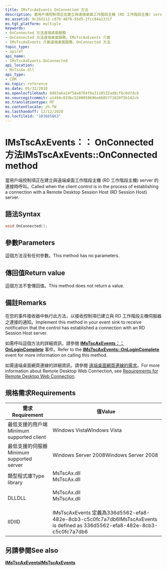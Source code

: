```yaml
---
title: IMsTscAxEvents OnConnected 方法
description: 當用戶端控制項正在建立與遠端桌面工作階段主機 (RD 工作階段主機) server 的連接時呼叫。
ms.assetid: 9c26d112-c070-4870-93d5-2fcc84a1331f
ms.tgt_platform: multiple
keywords:
- OnConnected 方法遠端桌面服務
- OnConnected 方法遠端桌面服務，IMsTscAxEvents 介面
- IMsTscAxEvents 介面遠端桌面服務，OnConnected 方法
topic_type:
- apiref
api_name:
- IMsTscAxEvents.OnConnected
api_location:
- MsTscAx.dll
api_type:
- COM
ms.topic: reference
ms.date: 05/31/2018
ms.openlocfilehash: 0d83a6a14f58a0704f0a3110532ad8cf8c0d7dc8
ms.sourcegitcommit: a1494c819bc5200050696e66057f1020f5b142cb
ms.translationtype: MT
ms.contentlocale: zh-TW
ms.lasthandoff: 12/12/2020
ms.locfileid: "103685863"
---
```

# <a name="imstscaxeventsonconnected-method"></a><span data-ttu-id="0374f-106">IMsTscAxEvents：： OnConnected 方法</span><span class="sxs-lookup"><span data-stu-id="0374f-106">IMsTscAxEvents::OnConnected method</span></span>

<span data-ttu-id="0374f-107">當用戶端控制項正在建立與遠端桌面工作階段主機 (RD 工作階段主機) server 的連接時呼叫。</span><span class="sxs-lookup"><span data-stu-id="0374f-107">Called when the client control is in the process of establishing a connection with a Remote Desktop Session Host (RD Session Host) server.</span></span>

## <a name="syntax"></a><span data-ttu-id="0374f-108">語法</span><span class="sxs-lookup"><span data-stu-id="0374f-108">Syntax</span></span>


```C++
void OnConnected();
```



## <a name="parameters"></a><span data-ttu-id="0374f-109">參數</span><span class="sxs-lookup"><span data-stu-id="0374f-109">Parameters</span></span>

<span data-ttu-id="0374f-110">這個方法沒有任何參數。</span><span class="sxs-lookup"><span data-stu-id="0374f-110">This method has no parameters.</span></span>

## <a name="return-value"></a><span data-ttu-id="0374f-111">傳回值</span><span class="sxs-lookup"><span data-stu-id="0374f-111">Return value</span></span>

<span data-ttu-id="0374f-112">這個方法不會傳回值。</span><span class="sxs-lookup"><span data-stu-id="0374f-112">This method does not return a value.</span></span>

## <a name="remarks"></a><span data-ttu-id="0374f-113">備註</span><span class="sxs-lookup"><span data-stu-id="0374f-113">Remarks</span></span>

<span data-ttu-id="0374f-114">在您的事件接收器中執行此方法，以接收控制項已建立與 RD 工作階段主機伺服器之連接的通知。</span><span class="sxs-lookup"><span data-stu-id="0374f-114">Implement this method in your event sink to receive notification that the control has established a connection with an RD Session Host server.</span></span>

<span data-ttu-id="0374f-115">如需呼叫這個方法的詳細資訊，請參閱 [**IMsTscAxEvents：： OnLoginComplete**](imstscaxevents-onlogincomplete.md) 事件。</span><span class="sxs-lookup"><span data-stu-id="0374f-115">Refer to the [**IMsTscAxEvents::OnLoginComplete**](imstscaxevents-onlogincomplete.md) event for more information on calling this method.</span></span>

<span data-ttu-id="0374f-116">如需遠端桌面網頁連線的詳細資訊，請參閱 [遠端桌面網頁連線的需求](requirements-for-remote-desktop-web-connection.md)。</span><span class="sxs-lookup"><span data-stu-id="0374f-116">For more information about Remote Desktop Web Connection, see [Requirements for Remote Desktop Web Connection](requirements-for-remote-desktop-web-connection.md).</span></span>

## <a name="requirements"></a><span data-ttu-id="0374f-117">規格需求</span><span class="sxs-lookup"><span data-stu-id="0374f-117">Requirements</span></span>



| <span data-ttu-id="0374f-118">需求</span><span class="sxs-lookup"><span data-stu-id="0374f-118">Requirement</span></span> | <span data-ttu-id="0374f-119">值</span><span class="sxs-lookup"><span data-stu-id="0374f-119">Value</span></span> |
|-------------------------------------|----------------------------------------------------------------------------------------|
| <span data-ttu-id="0374f-120">最低支援的用戶端</span><span class="sxs-lookup"><span data-stu-id="0374f-120">Minimum supported client</span></span><br/> | <span data-ttu-id="0374f-121">Windows Vista</span><span class="sxs-lookup"><span data-stu-id="0374f-121">Windows Vista</span></span><br/>                                                               |
| <span data-ttu-id="0374f-122">最低支援的伺服器</span><span class="sxs-lookup"><span data-stu-id="0374f-122">Minimum supported server</span></span><br/> | <span data-ttu-id="0374f-123">Windows Server 2008</span><span class="sxs-lookup"><span data-stu-id="0374f-123">Windows Server 2008</span></span><br/>                                                         |
| <span data-ttu-id="0374f-124">類型程式庫</span><span class="sxs-lookup"><span data-stu-id="0374f-124">Type library</span></span><br/>             | <dl> <span data-ttu-id="0374f-125"><dt>MsTscAx.dll</dt></span><span class="sxs-lookup"><span data-stu-id="0374f-125"><dt>MsTscAx.dll</dt></span></span> </dl> |
| <span data-ttu-id="0374f-126">DLL</span><span class="sxs-lookup"><span data-stu-id="0374f-126">DLL</span></span><br/>                      | <dl> <span data-ttu-id="0374f-127"><dt>MsTscAx.dll</dt></span><span class="sxs-lookup"><span data-stu-id="0374f-127"><dt>MsTscAx.dll</dt></span></span> </dl> |
| <span data-ttu-id="0374f-128">IID</span><span class="sxs-lookup"><span data-stu-id="0374f-128">IID</span></span><br/>                      | <span data-ttu-id="0374f-129">IMsTscAxEvents 定義為336d5562-efa8-482e-8cb3-c5c0fc7a7db6</span><span class="sxs-lookup"><span data-stu-id="0374f-129">IMsTscAxEvents is defined as 336d5562-efa8-482e-8cb3-c5c0fc7a7db6</span></span><br/>           |



## <a name="see-also"></a><span data-ttu-id="0374f-130">另請參閱</span><span class="sxs-lookup"><span data-stu-id="0374f-130">See also</span></span>

<dl> <dt>

[<span data-ttu-id="0374f-131">**IMsTscAxEvents**</span><span class="sxs-lookup"><span data-stu-id="0374f-131">**IMsTscAxEvents**</span></span>](imstscaxevents-interface.md)
</dt> </dl>

 

 





